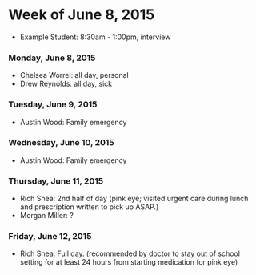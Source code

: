 # Week of June 8, 2015

* Example Student: 8:30am - 1:00pm, interview

### Monday, June 8, 2015

* Chelsea Worrel: all day, personal
* Drew Reynolds: all day, sick

### Tuesday, June 9, 2015

* Austin Wood: Family emergency

### Wednesday, June 10, 2015

* Austin Wood: Family emergency

### Thursday, June 11, 2015
* Rich Shea:  2nd half of day (pink eye; visited urgent care during lunch and prescription written to pick up ASAP.)
* Morgan Miller: ?

### Friday, June 12, 2015
* Rich Shea: Full day. (recommended by doctor to stay out of school setting for at least 24 hours from starting medication for pink eye)
